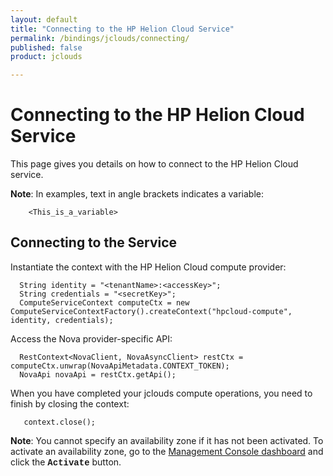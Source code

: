 ```yaml
---
layout: default
title: "Connecting to the HP Helion Cloud Service"
permalink: /bindings/jclouds/connecting/
published: false
product: jclouds

---
```

# Connecting to the HP Helion Cloud Service

This page gives you details on how to connect to the HP Helion Cloud service.

<b>Note</b>: In examples, text in angle brackets indicates a variable:

        <This_is_a_variable>

<h2 id="ConnectingtotheService">Connecting to the Service</h2>

Instantiate the context with the HP Helion Cloud compute provider:

      String identity = "<tenantName>:<accessKey>";  
      String credentials = "<secretKey>";  
      ComputeServiceContext computeCtx = new ComputeServiceContextFactory().createContext("hpcloud-compute", identity, credentials);  

Access the Nova provider-specific API:

      RestContext<NovaClient, NovaAsyncClient> restCtx = computeCtx.unwrap(NovaApiMetadata.CONTEXT_TOKEN);
      NovaApi novaApi = restCtx.getApi();

When you have completed your jclouds compute operations, you need to finish by closing the context:

       context.close(); 

<b>Note</b>: You cannot specify an availability zone if it has not been activated.  To activate an availability zone, go to the [Management Console dashboard](https://console.hpcloud.com/) and click the <font face="courier"><strong>Activate</font></strong> button.

